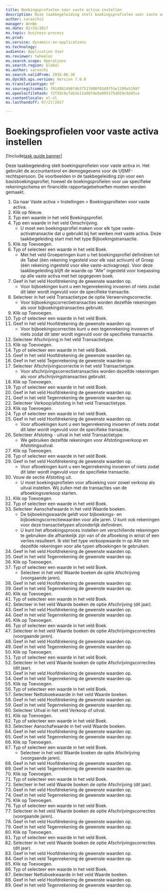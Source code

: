 ```yaml
--- 
title: Boekingsprofielen voor vaste activa instellen
description: Deze taakbegeleiding stelt boekingsprofielen voor vaste activa in.
author: saraschi2
manager: AnnBe
ms.date: 02/24/2017
ms.topic: business-process
ms.prod: 
ms.service: dynamics-ax-applications
ms.technology: 
audience: Application User
ms.reviewer: twheeloc
ms.search.scope: Operations
ms.search.region: Global
ms.author: saraschi
ms.search.validFrom: 2016-06-30
ms.dyn365.ops.version: Version 7.0.0
ms.translationtype: HT
ms.sourcegitcommit: f01d88149074b37517d00f03d8f55e1199a5198f
ms.openlocfilehash: f2fd3c8cfa63e11a0bf4e5e095375d024c9d45ce
ms.contentlocale: nl-nl
ms.lasthandoff: 07/27/2017

---
```

# <a name="set-up-fixed-asset-posting-profiles"></a>Boekingsprofielen voor vaste activa instellen

[!include[task guide banner](../../includes/task-guide-banner.md)]

Deze taakbegeleiding stelt boekingsprofielen voor vaste activa in.  Het gebruikt de accountantsrol en demogegevens voor de USMF-rechtspersoon.  De voorbeelden in de taakbegeleiding zijn voor een basisboekingsprofiel, hoewel de boekingsprofielen voor uw specifieke rekeningschema en financiële rapportagebehoeften moeten worden gemaakt.

1. Ga naar Vaste activa > Instellingen > Boekingsprofielen voor vaste activa.
2. Klik op Nieuw.
3. Typ een waarde in het veld Boekingsprofiel.
4. Typ een waarde in het veld Omschrijving.
    * U moet een boekingsprofiel maken voor elk type vaste-activatransactie dat u gebruikt bij het werken met vaste activa.  Deze taakbegeleiding start met het type Bijboekingstransactie.  
5. Klik op Toevoegen.
6. Typ of selecteer een waarde in het veld Boek.
    * Met het veld Groeperingen kunt u het boekingsprofiel definiëren tot de Tabel (één rekening ingesteld voor elk vast activum) of Groep (één rekening ingesteld voor elke vaste-activagroep).  Voor deze taakbegeleiding blijft de waarde op "Alle" ingesteld voor toepassing op alle vaste activa met het opgegeven boek.  
7. Geef in het veld Hoofdrekening de gewenste waarden op.
    * Voor bijboekingen kunt u een tegenrekening invoeren of niets zodat dit later wordt ingevuld voor de specifieke transactie.    
8. Selecteer in het veld Transactietype de optie Verwervingscorrectie.
    * Voor bijboekingscorrectietransacties worden dezelfde rekeningen als voor bijboekingstransacties gebruikt.  
9. Klik op Toevoegen.
10. Typ of selecteer een waarde in het veld Boek.
11. Geef in het veld Hoofdrekening de gewenste waarden op.
    * Voor bijboekingscorrecties kunt u een tegenrekening invoeren of niets zodat dit later wordt ingevuld voor de specifieke transactie.    
12. Selecteer Afschrijving in het veld Transactietype.
13. Klik op Toevoegen.
14. Typ of selecteer een waarde in het veld Boek.
15. Geef in het veld Hoofdrekening de gewenste waarden op.
16. Geef in het veld Tegenrekening de gewenste waarden op.
17. Selecteer Afschrijvingscorrectie in het veld Transactietype.
    * Voor afschrijvingscorrectietransacties worden dezelfde rekeningen als voor afschrijvingstransacties gebruikt.  
18. Klik op Toevoegen.
19. Typ of selecteer een waarde in het veld Boek.
20. Geef in het veld Hoofdrekening de gewenste waarden op.
21. Geef in het veld Tegenrekening de gewenste waarden op.
22. Selecteer Verkoop/afstoting in het veld Transactietype.
23. Klik op Toevoegen.
24. Typ of selecteer een waarde in het veld Boek.
25. Geef in het veld Hoofdrekening de gewenste waarden op.
    * Voor afboekingen kunt u een tegenrekening invoeren of niets zodat dit later wordt ingevuld voor de specifieke transactie.  
26. Selecteer Afstoting - uitval in het veld Transactietype.
    * We gebruiken dezelfde rekeningen voor Afstotingsverkoop en Afstotingsuitval.  
27. Klik op Toevoegen.
28. Typ of selecteer een waarde in het veld Boek.
29. Geef in het veld Hoofdrekening de gewenste waarden op.
    * Voor afboekingen kunt u een tegenrekening invoeren of niets zodat dit later wordt ingevuld voor de specifieke transactie.  
30. Vouw de sectie Afstoting uit.
    * U moet boekingsprofielen voor afboeking voor zowel verkoop als uitval instellen.  Wij zullen met de transacties van de afboekingsverkoop starten.  
31. Klik op Toevoegen.
32. Typ of selecteer een waarde in het veld Boek.
33. Selecteer Aanschafwaarde in het veld Waarde boeken.
    * De bijboekingswaarde geldt voor bijboekings- en bijboekingscorrectiewaarden voor alle jaren.  U kunt ook rekeningen voor deze transactietypen afzonderlijk definiëren.  
    * U kunt het afboekingsproces instellen om verschillende rekeningen te gebruiken die afhankelijk zijn van of de afboeking in winst of een verlies resulteert.  Ik stel het type verkoopwaarde in op Alle om dezelfde rekeningen voor alle typen afboekingen te gebruiken.  
34. Geef in het veld Hoofdrekening de gewenste waarden op.
35. Geef in het veld Tegenrekening de gewenste waarden op.
36. Klik op Toevoegen.
37. Typ of selecteer een waarde in het veld Boek.
    * Selecteer in het veld Waarde boeken de optie Afschrijving (voorgaande jaren).  
38. Geef in het veld Hoofdrekening de gewenste waarden op.
39. Geef in het veld Tegenrekening de gewenste waarden op.
40. Klik op Toevoegen.
41. Typ of selecteer een waarde in het veld Boek.
42. Selecteer in het veld Waarde boeken de optie Afschrijving (dit jaar).
43. Geef in het veld Hoofdrekening de gewenste waarden op.
44. Geef in het veld Tegenrekening de gewenste waarden op.
45. Klik op Toevoegen.
46. Typ of selecteer een waarde in het veld Boek.
47. Selecteer in het veld Waarde boeken de optie Afschrijvingscorrecties (voorgaande jaren).
48. Geef in het veld Hoofdrekening de gewenste waarden op.
49. Geef in het veld Tegenrekening de gewenste waarden op.
50. Klik op Toevoegen.
51. Typ of selecteer een waarde in het veld Boek.
52. Selecteer in het veld Waarde boeken de optie Afschrijvingscorrecties (dit jaar).
53. Geef in het veld Hoofdrekening de gewenste waarden op.
54. Geef in het veld Tegenrekening de gewenste waarden op.
55. Klik op Toevoegen.
56. Typ of selecteer een waarde in het veld Boek.
57. Selecteer Nettoboekwaarde in het veld Waarde boeken.
58. Geef in het veld Hoofdrekening de gewenste waarden op.
59. Geef in het veld Tegenrekening de gewenste waarden op.
60. Selecteer Uitval in het veld Verkoop of uitval.
61. Klik op Toevoegen.
62. Typ of selecteer een waarde in het veld Boek.
63. Selecteer Aanschafwaarde in het veld Waarde boeken.
64. Geef in het veld Hoofdrekening de gewenste waarden op.
65. Geef in het veld Tegenrekening de gewenste waarden op.
66. Klik op Toevoegen.
67. Typ of selecteer een waarde in het veld Boek.
    * Selecteer in het veld Waarde boeken de optie Afschrijving (voorgaande jaren).  
68. Geef in het veld Hoofdrekening de gewenste waarden op.
69. Geef in het veld Tegenrekening de gewenste waarden op.
70. Klik op Toevoegen.
71. Typ of selecteer een waarde in het veld Boek.
72. Selecteer in het veld Waarde boeken de optie Afschrijving (dit jaar).
73. Geef in het veld Hoofdrekening de gewenste waarden op.
74. Geef in het veld Tegenrekening de gewenste waarden op.
75. Klik op Toevoegen.
76. Typ of selecteer een waarde in het veld Boek.
77. Selecteer in het veld Waarde boeken de optie Afschrijvingscorrecties (voorgaande jaren).
78. Geef in het veld Hoofdrekening de gewenste waarden op.
79. Geef in het veld Tegenrekening de gewenste waarden op.
80. Klik op Toevoegen.
81. Typ of selecteer een waarde in het veld Boek.
82. Selecteer in het veld Waarde boeken de optie Afschrijvingscorrecties (dit jaar).
83. Geef in het veld Hoofdrekening de gewenste waarden op.
84. Geef in het veld Tegenrekening de gewenste waarden op.
85. Klik op Toevoegen.
86. Typ of selecteer een waarde in het veld Boek.
87. Selecteer Nettoboekwaarde in het veld Waarde boeken.
88. Geef in het veld Hoofdrekening de gewenste waarden op.
89. Geef in het veld Tegenrekening de gewenste waarden op.


